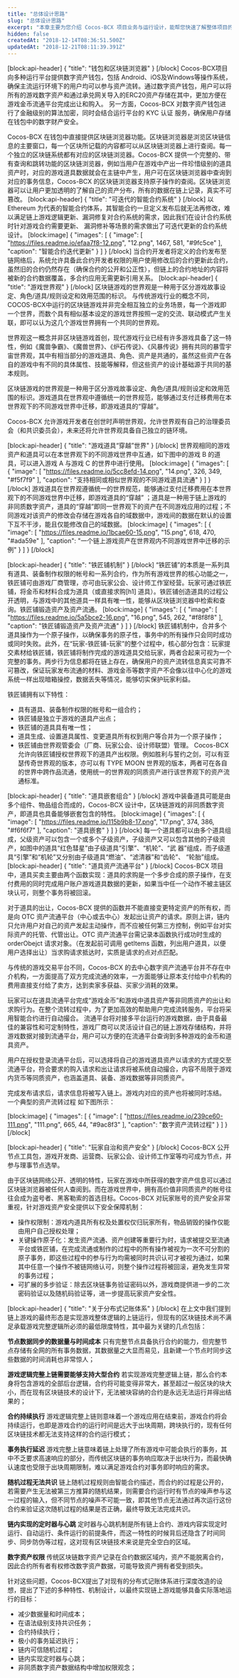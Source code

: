 ```yaml
---
title: "总体设计思路"
slug: "总体设计思路"
excerpt: "本章主要为您介绍 Cocos-BCX 项目业务与运行设计，能帮您快速了解整体项目的基本情况。"
hidden: false
createdAt: "2018-12-14T08:36:51.500Z"
updatedAt: "2018-12-21T08:11:39.391Z"
---
```

[block:api-header]
{
  "title": "钱包和区块链浏览器"
}
[/block]
Cocos-BCX项目向多种运行平台提供数字资产钱包，包括 Android、iOS及Windows等操作系统， 确保主流运行环境下的用户均可以参与资产流转。通过数字资产钱包，用户可以将所有的游戏数字资产和通过承兑网关导入的ERC20资产存储在其中，更加方便在游戏金币流通平台完成出让和购入。 另一方面，Cocos-BCX 对数字资产钱包进行了金融级别的算法加密，同时会结合运行平台的 KYC 认证 服务，确保用户存储在钱包中的数字财产安全。
 
Cocos-BCX 在钱包中直接提供区块链浏览器功能。区块链浏览器是浏览区块链信息的主要窗口，每一个区块所记载的内容都可以从区块链浏览器上进行查阅。每一个独立的区块链系统都有对应的区块链浏览器。Cocos-BCX 提供一个完整的、带有查询和跳转功能的区块链浏览器，例如当用户在游戏中产出一件珍惜级别的道具资产时，对应的游戏道具数据就会在主链中产生，用户可在区块链浏览器中查询到对应的事务信息，Cocos-BCX 的区块链浏览器支持原子操作的查阅。区块链浏览器可以让用户更加透明的了解自己的资产分布，所有的数据在链上记录，真实不可篡改。
[block:api-header]
{
  "title": "可迭代的智能合约系统"
}
[/block]
以 Ethereum 为代表的智能合约体系，其智能合约一旦定义发布后就无法再修改，难以满足链上游戏逻辑更新、漏洞修复对合约系统的需求，因此我们在设计合约系统时针对游戏合约需要更新、 漏洞修补等场景的需求做出了可迭代更新的合约系统设计。
[block:image]
{
  "images": [
    {
      "image": [
        "https://files.readme.io/efaa7f8-12.png",
        "12.png",
        1467,
        581,
        "#9fc5ce"
      ],
      "caption": "智能合约迭代更新"
    }
  ]
}
[/block]
当合约开发者将定义的合约发布至链网络后，系统允许具备此合约开发者权限的用户使用修改后的合约更新此合约，虽然旧的合约仍然存在（确保合约的公开和公正性），但链上的合约地址的内容将被新的合约数据覆盖，多合约应用无需更新引用关系。
[block:api-header]
{
  "title": "游戏世界观"
}
[/block]
区块链游戏的世界观是一种用于区分游戏故事设定、角色/道具/规则设定和效用范围的标识。
与传统游戏行业的概念不同，COCOS-BCX中运行的区块链游戏并非完全相互独立的业务场景，每一个游戏即一个世界，而数个具有相似基本设定的游戏世界按照一定的交流、联动模式产生关联，即可以认为这几个游戏世界拥有一个共同的世界观。

世界观这一概念并非区块链游戏首创，现代游戏行业已经有许多游戏具备了这一特性，例如《魔兽争霸》、《魔兽世界》、《炉石传说》、《风暴传说》拥有共同的暴雪宇宙世界观，其中有相当部分的游戏道具、角色、资产是共通的，虽然这些资产在各自的游戏中有不同的具体属性、技能等解释，但这些资产的设计基础源于共同的基本规则。

区块链游戏的世界观是一种用于区分游戏故事设定、角色/道具/规则设定和效用范围的标识。游戏道具在世界观中遵循统一的世界规范，能够通过支付迁移费用在本世界观下的不同游戏世界中迁移，即游戏道具的“穿越”。

Cocos-BCX 允许游戏开发者在创世时声明世界观，允许世界观有自己的治理委员会（和共识委员会），未来还将允许世界观具备自己独立的链环境。

[block:api-header]
{
  "title": "游戏道具“穿越”世界"
}
[/block]
世界观相同的游戏资产和道具可以在本世界观下的不同游戏世界中互通，如下图中的游戏 B 的道具，可以进入游戏 A 与游戏 C 的世界中进行使用。
[block:image]
{
  "images": [
    {
      "image": [
        "https://files.readme.io/5cc8efd-14.png",
        "14.png",
        326,
        349,
        "#f5f7f9"
      ],
      "caption": "支持相同或相似世界观的不同游戏道具流通"
    }
  ]
}
[/block]
游戏道具在世界观遵循统一的世界规范，能够通过支付迁移费用在本世界观下的不同游戏世界中迁移，即游戏道具的“穿越” ；道具是一种用于链上游戏的非同质数字资产，道具的“穿越”即同一世界观下的资产在不同游戏应用的过程；不同游戏对该资产的修改会存储在游戏各自的域数据中，游戏间的数据在默认的设置下互不干涉，能且仅能修改自己的域数据。
[block:image]
{
  "images": [
    {
      "image": [
        "https://files.readme.io/1bcae60-15.png",
        "15.png",
        618,
        470,
        "#ada59e"
      ],
      "caption": "一个链上游戏资产在世界观内不同游戏世界中迁移的示例"
    }
  ]
}
[/block]

[block:api-header]
{
  "title": "铁匠铺机制"
}
[/block]
“铁匠铺”的本质是一系列具有道具、装备制作权限的帐号和一系列合约，作为所有游戏世界的核心功能之一，铁匠铺可由游戏厂商管理，亦可由玩家公会、设计师工作室经营。玩家可通过铁匠铺，将金币和材料合成为道具（或直接求购[h1] 道具）。铁匠铺创造道具的过程公开透明，与游戏中的其他道具一样具有唯一性，能够从区块链浏览器中检索和查询。铁匠铺锻造资产及资产流通。
[block:image]
{
  "images": [
    {
      "image": [
        "https://files.readme.io/5a5bce2-16.png",
        "16.png",
        545,
        262,
        "#f8f8f8"
      ],
      "caption": "铁匠铺锻造资产及资产流通"
    }
  ]
}
[/block]
铁匠铺机制中，合并多个道具操作为一个原子操作，以确保事务的原子性，事务中的所有操作只会同时成功或同时失败。此外，在“玩家-铁匠铺-玩家”的整个过程中，核心部分包含：玩家提交素材给铁匠铺，铁匠铺将制作完成的游戏道具交给玩家，两者合起来可视为一个完整的事务。两步行为信息都将在链上存在，确保用户的资产流转信息真实可靠不可篡改，保证玩家发布流通的材料、游戏金币等数字资产不会像以往中心化的游戏系统一样出现暗箱操控，数据丢失等情况，能够切实保护玩家利益。

铁匠铺拥有以下特性：
  * 具有道具、装备制作权限的帐号和一组合约；
  * 铁匠铺是独立于游戏的道具产出点；
  * 铁匠铺的道具具有唯一性；
  * 道具生成、设置道具属性、变更道具所有权到用户等合并为一个原子操作；
  * 铁匠铺由世界观管委会（厂商、玩家公会、设计师联盟）管理。
Cocos-BCX 允许向铁匠铺授权世界观下的道具产出权限。例如胜利与誓约之剑，可以有亚瑟传奇世界观的版本，亦可以有 TYPE MOON 世界观的版本，两者可在各自的世界中跨作品流通，使用统一的世界观的同质资产进行该世界观下的资产流通标准。

[block:api-header]
{
  "title": "道具嵌套组合"
}
[/block]
游戏中装备道具可能是由多个组件、物品组合而成的，Cocos-BCX 设计中，区块链游戏的非同质数字资产，即道具也具备能够嵌套包含的特性。
[block:image]
{
  "images": [
    {
      "image": [
        "https://files.readme.io/115b9b8-17.png",
        "17.png",
        374,
        386,
        "#f6f6f7"
      ],
      "caption": "道具嵌套"
    }
  ]
}
[/block]
每一个道具都可以由多个道具组成，父级资产可以包含一个或多个子级资产，子级资产又可以包含其他的子级资产，如图中的道具“红色彗星”由子级道具“引擎”、“机轮”、“武 器”组成，而子级道具“引擎”和“机轮”又分别由子级道具“燃油”、“滤清器”和“齿轮”、 “轮胎”组成。
[block:api-header]
{
  "title": "道具资产流通平台"
}
[/block]
Cocos-BCX 项目中，道具买卖主要由两个函数实现：道具的求购是一个多步合成的原子操作，在支付费用的同时完成用户账户游戏道具数据的更新，如果当中任一个动作不被主链区块认可，则整个事务将被回滚。

 对于道具的出让，Cocos-BCX 提供的函数并不能直接变更特定资产的所有权，而是向 OTC 资产流通平台（中心或去中心）发起出让资产的请求。原则上讲，链内只允许用户对自己的资产发起主动操作，而不应被任何第三方控制，例如平台对实际资产的托管、代管出让。OTC 资产流通平台需记录本函数执行成功时生成的 orderObejct 请求对象。（在发起前可调用 getItems 函数，列出用户道具，以便用户选择出让）当求购请求抵达时，实质是请求的点对点匹配。

与传统的游戏交易平台不同，Cocos-BCX 的去中心数字资产流通平台并不存在中介机构，一方面提高了双方完成流通的效率，一方面能够让原本支付给中介机构的费用直接支付给了卖方，达到卖家多获益、买家少消耗的效果。

玩家可以在道具流通平台完成“游戏金币”和游戏中道具资产等非同质资产的出让和求购行为。在整个流转过程中，为了更加高效的帮助用户完成流转服务，平台将采用智能合约进行自动撮合。
流通平台将对接多平台运行的游戏数据，由于具备最佳的兼容性和可定制特性，游戏厂商可以灵活设计自己的链上游戏存储结构，并将游戏数据对接到流通平台，用户可以方便的在流通平台查询到多种游戏的金币和道具资产。

用户在授权登录流通平台后，可以选择将自己的游戏道具资产以请求的方式提交至流通平台，符合要求的购入请求和出让请求将被系统自动撮合，内容不局限于游戏内货币等同质资产，也涵盖道具、装备、游戏数据等非同质资产。

完成发布请求后，请求信息将被写入链上。游戏内对应的资产也将被同时冻结。 一个典型的资产流转过程 如下图所示：

[block:image]
{
  "images": [
    {
      "image": [
        "https://files.readme.io/239ce60-111.png",
        "111.png",
        665,
        44,
        "#9ac8f3"
      ],
      "caption": "数字资产流转过程"
    }
  ]
}
[/block]

[block:api-header]
{
  "title": "玩家自治和资产安全"
}
[/block]
Cocos-BCX 公开节点工具包，游戏开发商、运营商、玩家公会、设计师工作室等均可成为节点，并参与理事节点选举。

由于区块链网络公开、透明的特性，玩家在游戏中所获得的数字资产信息可以通过区块链浏览器被任何人查阅到。而在游戏世界中，拥有高价值非同质资产的帐号往往会成为盗号者、黑客勒索的首选目标。Cocos-BCX 对玩家账号的资产安全非常重视，针对游戏资产安全提供以下安全保障机制：
  * 操作权限制：游戏内道具所有权及处置权仅归玩家所有，物品销毁的操作仅能由用户自己授权处理；
  * 关键操作原子化：发生资产流通、资产创建等重要行为时，请求被提交至流通平台或铁匠铺，在完成流通或制作的过程中的所有操作被视为一次不可分割的原子事务，即这些过程中的参与行为均需被同时共识认可才被视为通过，如果其中任意一个操作不被链网络认可，则整个操作过程将被回滚，避免发生异常的事务过程；
  * 可扩展的多步验证：除去区块链事务验证密码以外，游戏商提供进一步的二次密码验证以及随机码验证等，进一步提高玩家资产安全性。

[block:api-header]
{
  "title": "关于分布式记账体系"
}
[/block]
在上文中我们提到链上游戏的最终形态是实现游戏整体逻辑的上链运行，但现有的区块链技术尚不满足承载游戏完整逻辑所必须的最低限度特性，其中最为关键的几点包括：

**节点数据同步的数据量与时间成本**
只有完整节点具备执行合约的能力，但完整节点存储有全网的所有事务数据，其数据量之大显而易见，且新建一个节点时同步这些数据的时间消耗也非常惊人；

**游戏逻辑完整上链需要能够支持大型合约**
若实现游戏完整逻辑上链，那么合约本身将包含游戏的全部后台逻辑，合约将可能变得非常大，甚至超过一般区块的块大小，而在现有区块链技术的设计下，无法被块容纳的合约是永远无法运行并得出结果的；

**合约持续执行**
游戏逻辑完整上链则意味着一个游戏应用在结束前，游戏合约将会持续运行，也即是游戏合约的运行时间是远大于出块周期，跨块执行的，现有任何区块链技术都无法支持这样的合约运行模式；

**事务执行延迟**
游戏完整上链意味着链上处理了所有游戏中可能会执行的事务，其中不乏要求高速响应的部分，而传统区块链的事务响应取决于出块行为，而最快确认速度也受限于出块周期限制，难以满足游戏合约对事务即时响应的需求。

**随机过程无法共识**
链上随机过程规则由智能合约描述，而合约的过程是公开的，若需要产生无法被第三方推算的随机结果，则需要合约运行时有节点的噪声参与这一过程的输入，但不同节点的噪声不可能一致，即其他节点无法通过再次运行这份合约来验证这次随机过程的结果是否正确，最终导致无法完成共识。

**链内实现的定时器与心跳**
定时器与心跳机制是所有链上合约、游戏内容实现定时运行、自动运行、条件运行的前提条件，而这一特性的时候背后还隐含了时间同步、同步防伪等过程，这对现有区块链技术来说是完全空白的区域。

**数字资产权限**
传统区块链数字资产记录在合约数据区域内，资产不能脱离合约，因此合约所有者有权修改数字资产数据，可能导致资产拥有者受到损失。

针对这些问题，Cocos-BCX提出了对现有的分布式记账体系进行深度改造的设想，提出了下述的多种特性、机制设计，以最终实现链上游戏能够具备实际落地运行的目标：
  * 减少数据量和时间成本；
  * 在语法级别支持共识任务；
  * 合约持续执行；
  * 极小的事务延迟执行；
  * 链内可信随机过程；
  * 链内实现定时器与心跳；
  * 非同质数字资产数据结构中增加权限观念；